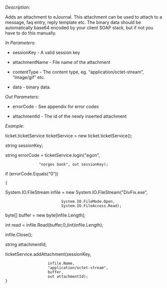 <properties date="2016-06-24"
SortOrder="140"
/>

*Description*:

Adds an attachment to eJournal. This attachment can be used to attach to a message, faq entry, reply template etc. The binary data should be automatically base64 encoded by your client SOAP stack, but if not you have to do this manually.

                  

*In Parameters*:

* sessionKey            - A valid session key

* attachmentName   - File name of the attachment

* contentType          - The content type, eg. “application/octet-stream”, “image/gif” etc.

* data           - binary data.

 

*Out Parameters*:

* errorCode  - See appendix for error codes

* attachmentId         - The id of the newly inserted attachment

 

*Example*:

ticket.ticketService ticketService = new ticket.ticketService();

 

string sessionKey;

string errorCode = ticketService.login("egon",

                   "norges bank", out sessionKey);

 

if (errorCode.Equals(“0”))

    {

  System.IO.FileStream infile = new System.IO.FileStream("DivFix.exe",

                             System.IO.FileMode.Open,
                             System.IO.FileAccess.Read);

  byte\[\] buffer = new byte\[infile.Length\];

  int read = infile.Read(buffer,0,(int)infile.Length);

  infile.Close();

  

  string attachmentId;

  

  ticketService.addAttachment(sessionKey,

                       infile.Name,
                       "application/octet-stream",
                       buffer,
                       out attachmentId);
    }

